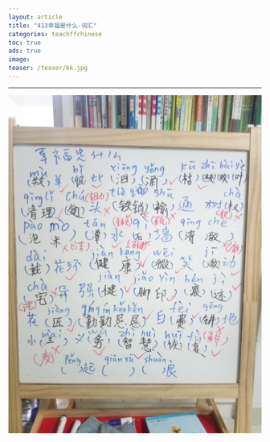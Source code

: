 ```yaml
---
layout: article
title: "413幸福是什么-词汇"
categories: teachffchinese
toc: true
ads: true
image:
teaser: /teaser/bk.jpg
---
```


---



![df](https://github.com/storage201602/storage201602/blob/master/myhome2016/_posts/teachffchinese/2016-10-09-20161009195931teachffchinese.md/IMG_20161009_195743.jpg?raw=true)

